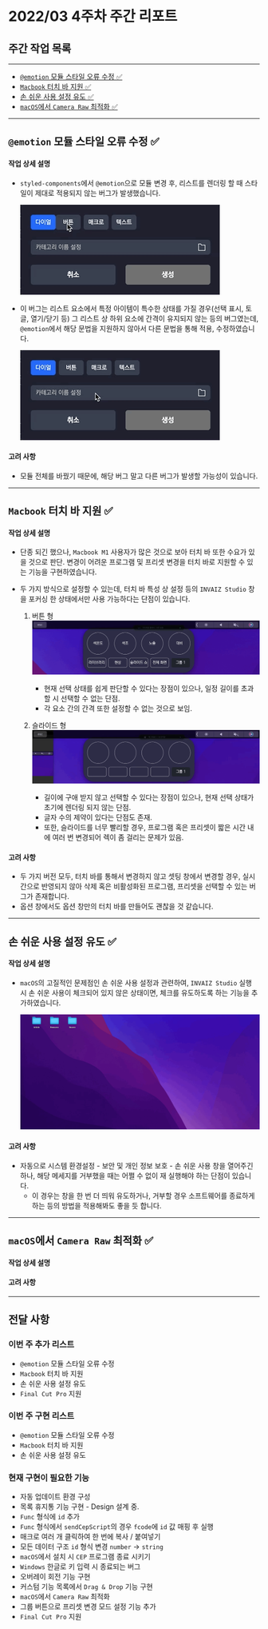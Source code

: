 # 2022/03 4주차 주간 리포트

## 주간 작업 목록

---

- [`@emotion` 모듈 스타일 오류 수정 ✅](#emotion-모듈-스타일-오류-수정-)
- [`Macbook` 터치 바 지원 ✅](#macbook-터치바-지원-)
- [손 쉬운 사용 설정 유도 ✅](#손-쉬운-사용-유도)
- [`macOS`에서 `Camera Raw` 최적화 ✅](#macos에서-camera-raw-최적화-)

---

## `@emotion` 모듈 스타일 오류 수정 ✅

#### 작업 상세 설명

- `styled-components`에서 `@emotion`으로 모듈 변경 후, 리스트를 렌더링 할 때 스타일이 제대로 적용되지 않는 버그가 발생했습니다.

  ![리스트_스타일_버그](./assets/리스트_스타일_버그.gif)

- 이 버그는 리스트 요소에서 특정 아이템이 특수한 상태를 가질 경우(선택 표시, 토글, 열기/닫기 등) 그 리스트 상 하위 요소에 간격이 유지되지 않는 등의 버그였는데, `@emotion`에서 해당 문법을 지원하지 않아서 다른 문법을 통해 적용, 수정하였습니다.

  ![리스트_스타일_버그_수정](./assets/리스트_스타일_버그_수정.gif)

#### 고려 사항

- 모듈 전체를 바꿨기 때문에, 해당 버그 말고 다른 버그가 발생할 가능성이 있습니다.

---

## `Macbook` 터치 바 지원 ✅

#### 작업 상세 설명

- 단종 되긴 했으나, `Macbook M1` 사용자가 많은 것으로 보아 터치 바 또한 수요가 있을 것으로 판단. 변경이 어려운 프로그램 및 프리셋 변경을 터치 바로 지원할 수 있는 기능을 구현하였습니다.
- 두 가지 방식으로 설정할 수 있는데, 터치 바 특성 상 설정 등의 `INVAIZ Studio` 창을 포커싱 한 상태에서만 사용 가능하다는 단점이 있습니다.

  1. 버튼 형
     ![터치_바_버튼형](./assets/터치_바_버튼형.gif)

     - 현재 선택 상태를 쉽게 판단할 수 있다는 장점이 있으나, 일정 길이를 초과할 시 선택할 수 없는 단점.
     - 각 요소 간의 간격 또한 설정할 수 없는 것으로 보임.

  2. 슬라이드 형
     ![터치_바_슬라이드형](./assets/터치_바_슬라이드형.gif)

     - 길이에 구애 받지 않고 선택할 수 있다는 장점이 있으나, 현재 선택 상태가 초기에 렌더링 되지 않는 단점.
     - 글자 수의 제약이 있다는 단점도 존재.
     - 또한, 슬라이드를 너무 빨리할 경우, 프로그램 혹은 프리셋이 짧은 시간 내에 여러 번 변경되어 렉이 좀 걸리는 문제가 있음.

#### 고려 사항

- 두 가지 버전 모두, 터치 바를 통해서 변경하지 않고 셋팅 창에서 변경할 경우, 실시간으로 반영되지 않아 삭제 혹은 비활성화된 프로그램, 프리셋을 선택할 수 있는 버그가 존재합니다.
- 옵션 창에서도 옵션 창만의 터치 바를 만들어도 괜찮을 것 같습니다.

---

## 손 쉬운 사용 설정 유도 ✅

#### 작업 상세 설명

- `macOS`의 고질적인 문제점인 손 쉬운 사용 설정과 관련하여, `INVAIZ Studio` 실행 시 손 쉬운 사용이 체크되어 있지 않은 상태이면, 체크를 유도하도록 하는 기능을 추가하였습니다.

  ![손_쉬운_사용_유도](./assets/손_쉬운_사용_유도.gif)

#### 고려 사항

- 자동으로 시스템 환경설정 - 보안 및 개인 정보 보호 - 손 쉬운 사용 창을 열어주긴 하나, 해당 메세지를 거부했을 때는 어쩔 수 없이 재 실행해야 하는 단점이 있습니다.
  - 이 경우는 창을 한 번 더 띄워 유도하거나, 거부할 경우 소프트웨어를 종료하게 하는 등의 방법을 적용해봐도 좋을 듯 합니다.

---

## `macOS`에서 `Camera Raw` 최적화 ✅

#### 작업 상세 설명

#### 고려 사항

---

## 전달 사항

### 이번 주 추가 리스트

- `@emotion` 모듈 스타일 오류 수정
- `Macbook` 터치 바 지원
- 손 쉬운 사용 설정 유도
- `Final Cut Pro` 지원

### 이번 주 구현 리스트

- `@emotion` 모듈 스타일 오류 수정
- `Macbook` 터치 바 지원
- 손 쉬운 사용 설정 유도

### 현재 구현이 필요한 기능

- 자동 업데이트 환경 구성
- 목록 휴지통 기능 구현 - Design 설계 중.
- `Func` 형식에 `id` 추가
- `Func` 형식에서 `sendCepScript`의 경우 `fcode`에 `id` 값 매핑 후 실행
- 매크로 여러 개 클릭하여 한 번에 복사 / 붙여넣기
- 모든 데이터 구조 `id` 형식 변경 `number` -> `string`
- `macOS`에서 설치 시 `CEP` 프로그램 종료 시키기
- `Windows` 한글로 키 입력 시 종료되는 버그
- 오버레이 회전 기능 구현
- 커스텀 기능 목록에서 `Drag & Drop` 기능 구현
- `macOS`에서 `Camera Raw` 최적화
- 그룹 버튼으로 프리셋 변경 모드 설정 기능 추가
- `Final Cut Pro` 지원
